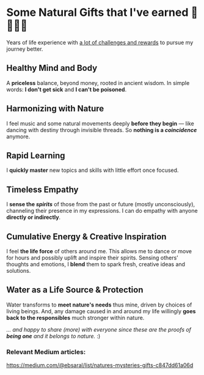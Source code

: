 # Some Natural Gifts that I've earned 🤘🧿🧿🤘
Years of life experience with [a lot of challenges and rewards](https://medium.com/@ebsaral/challenges-levels-rewards-and-punishments-in-nature-7b31286e20ae) to pursue my journey better.

## Healthy Mind and Body
A **priceless** balance, beyond money, rooted in ancient wisdom. In simple words: **I don't get sick** and **I can't be poisoned**.

## Harmonizing with Nature
I feel music and some natural movements deeply **before they begin** — like dancing with destiny through invisible threads. So **nothing is a *coincidence*** anymore.

## Rapid Learning
I **quickly master** new topics and skills with little effort once focused.

## Timeless Empathy
I **sense the *spirits*** of those from the past or future (mostly unconsciously), channeling their presence in my expressions. I can do empathy with anyone **directly or indirectly**.

## Cumulative Energy & Creative Inspiration
I feel **the life force** of others around me. This allows me to dance or move for hours and possibly uplift and inspire their spirits. Sensing others’ thoughts and emotions, I **blend** them to spark fresh, creative ideas and solutions.

## Water as a Life Source & Protection
Water transforms to **meet nature's needs** thus mine, driven by choices of living beings. And, any damage caused in and around my life willingly **goes back to the responsibles** much stronger within nature.

*... and happy to share (more) with everyone since these are the proofs of **being one** and it belongs to nature.* :)

### Relevant Medium articles:
https://medium.com/@ebsaral/list/natures-mysteries-gifts-c847dd61a06d
